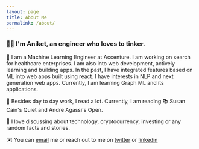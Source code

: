 ```yaml
---
layout: page
title: About Me
permalink: /about/
---
```


### 👋🏻 I'm Aniket, an engineer who loves to tinker.

🔨 I am a Machine Learning Engineer at Accenture. I am working on search for healthcare enterprises. I am also into web development, actively learning and building apps. In the past, I have integrated features based on ML into web apps built using react. I have interests in NLP and next generation web apps. Currently, I am learning Graph ML and its applications.

🧬 Besides day to day work, I read a lot. Currently, I am reading 📚 Susan Cain's Quiet and Andre Agassi's Open.

💸 I love discussing about technology, cryptocurrency, investing or any random facts and stories.

✉️ You can [email](aniketmishrikotkar@gmail.com) me or reach out to me on [twitter](https://twitter.com/aniket_mish) or [linkedin](https://linkedin/in/amishrikotkar)

